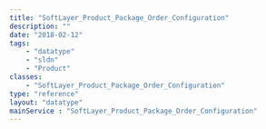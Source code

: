 ```yaml
---
title: "SoftLayer_Product_Package_Order_Configuration"
description: ""
date: "2018-02-12"
tags:
    - "datatype"
    - "sldn"
    - "Product"
classes:
    - "SoftLayer_Product_Package_Order_Configuration"
type: "reference"
layout: "datatype"
mainService : "SoftLayer_Product_Package_Order_Configuration"
---
```

